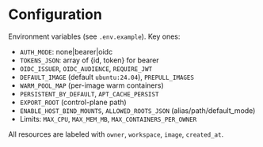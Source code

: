 # Configuration

Environment variables (see `.env.example`). Key ones:

- `AUTH_MODE`: none|bearer|oidc
- `TOKENS_JSON`: array of {id, token} for bearer
- `OIDC_ISSUER`, `OIDC_AUDIENCE`, `REQUIRE_JWT`
- `DEFAULT_IMAGE` (default `ubuntu:24.04`), `PREPULL_IMAGES`
- `WARM_POOL_MAP` (per-image warm containers)
- `PERSISTENT_BY_DEFAULT`, `APT_CACHE_PERSIST`
- `EXPORT_ROOT` (control-plane path)
- `ENABLE_HOST_BIND_MOUNTS`, `ALLOWED_ROOTS_JSON` (alias/path/default_mode)
- Limits: `MAX_CPU`, `MAX_MEM_MB`, `MAX_CONTAINERS_PER_OWNER`

All resources are labeled with `owner`, `workspace`, `image`, `created_at`.
